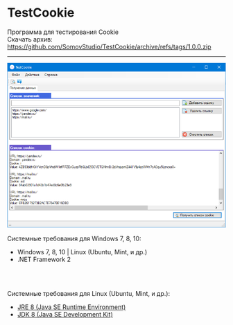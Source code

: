 # TestCookie
Программа для тестирования Cookie
<br>
Скачать архив: https://github.com/SomovStudio/TestCookie/archive/refs/tags/1.0.0.zip

<hr>

<p align="center">
  <img src="https://github.com/SomovStudio/somovstudio.github.io/blob/master/img/projects/test_cookie/image_win.png">
</p>

Системные требования для Windows 7, 8, 10: 
<br>
<ul>
	<li>Windows 7, 8, 10 | Linux (Ubuntu, Mint, и др.)</li>
	<li>.NET Framework 2</li>
</ul>

<br><br>

Системные требования для Linux (Ubuntu, Mint, и др.): 
<br>
<ul>
	<li><a href="https://www.oracle.com/java/technologies/javase-jre8-downloads.html" target="_blank">JRE 8 (Java SE Runtime Environment)</a></li>
	<li><a href="https://www.oracle.com/java/technologies/javase/javase-jdk8-downloads.html" target="_blank">JDK 8 (Java SE Development Kit)</a></li>
</ul>